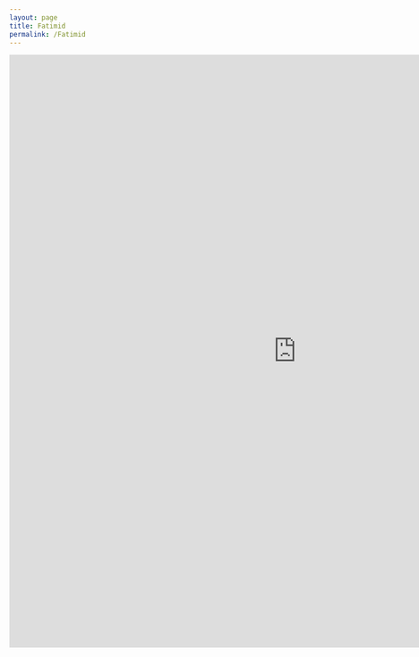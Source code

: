 ```yaml
---
layout: page
title: Fatimid
permalink: /Fatimid
---
```


<iframe width="1024" height="1060" src="https://app.powerbi.com/view?r=eyJrIjoiYzczOGQ3YzYtOTAxOS00OWU0LWE2MmUtNzI4ODNjNDVjYjAwIiwidCI6Ijk1ZjZmYjYyLWI1YzUtNDkwNC04NTZjLTJlYTNiNGNjZTA4MyJ9&pageName=ReportSectiond37e9c39c23abde0dcb2" frameborder="0" allowFullScreen="true"></iframe>
